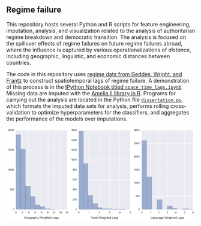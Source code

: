 ## Regime failure

This repository hosts several Python and R scripts for feature engineering, imputation, analysis, and visualization related to the analysis of authoritarian regime breakdown and democratic transition. The analysis is focused on the spillover effects of regime failures on future regime failures abroad, where the influence is captured by various operationalizations of *distance*, including geographic, linguistic, and economic distances between countries. 

The code in this repository uses [regime data from Geddes, Wright, and Frantz](http://dictators.la.psu.edu/ 'Autocratic Regimes') to construct spatiotemporal lags of regime failure. A demonstration of this process is in the [IPython Notebook titled `space_time_lags.ipynb`](https://github.com/thomasbrawner/regime_failure/blob/master/space_time_lags.ipynb). Missing data are imputed with the [Amelia II library in R](http://gking.harvard.edu/amelia 'Amelia II: A Program for Missing Data'). Programs for carrying out the analysis are located in the Python file [`dissertation.py`](https://github.com/thomasbrawner/regime_failure/blob/master/dissertation.py'), which formats the imputed data sets for analysis, performs rolling cross-validation to optimize hyperparameters for the classifiers, and aggregates the performance of the models over imputations. 

<img src="images/failure_lags.png" width="600px">

